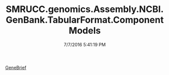 ﻿---
title: SMRUCC.genomics.Assembly.NCBI.GenBank.TabularFormat.ComponentModels
date: 7/7/2016 5:41:19 PM
---

[GeneBrief](T-SMRUCC.genomics.Assembly.NCBI.GenBank.TabularFormat.ComponentModels.GeneBrief.html)
